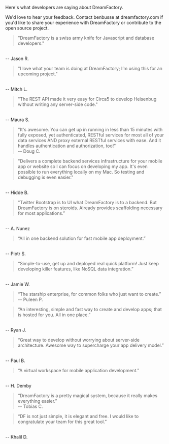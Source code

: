 Here's what developers are saying about DreamFactory. 

We'd love to hear your feedback. Contact benbusse at dreamfactory.com if you'd like to share your experience with DreamFactory or contribute to the open source project.

> "DreamFactory is a swiss army knife for Javascript and database developers."
<br>
-- Jason R.

> "I love what your team is doing at DreamFactory; I’m using this for an upcoming project." 
<br>
-- Mitch L.

> "The REST API made it very easy for Circa5 to develop Heisenbug without writing any server-side code."
<br>
-- Maura S.

> "It's awesome. You can get up in running in less than 15 minutes with fully exposed, yet authenticated,   RESTful services for most all of your data services AND proxy external RESTful services with ease. And it handles authentication and authorization, too!"  
-- Doug C.

> "Delivers a complete backend services infrastructure for your mobile app or website so I can focus on 
developing my app. It's even possible to run everything locally on my Mac. So testing and debugging is 
even easier."
<br>
-- Hidde B.

> "Twitter Bootstrap is to UI what DreamFactory is to a backend. But DreamFactory is on steroids. Already provides scaffolding necessary for most applications.”
<br>
-- A. Nunez

> “All in one backend solution for fast mobile app deployment.” 
<br>
-- Piotr S.

> “Simple-to-use, get up and deployed real quick platform! Just keep developing killer features, like NoSQL data integration.” 
<br>
-- Jamie W.

> “The starship enterprise, for common folks who just want to create.”  
-- Puleen P.

> “An interesting, simple and fast way to create and develop apps; that is hosted for you. All in one place.” 
<br>
-- Ryan J.

> “Great way to develop without worrying about server-side architecture. Awesome way to supercharge your app delivery model.”
<br>
-- Paul B.

> “A virtual workspace for mobile application development.” 
<br>
-- H. Demby

> “DreamFactory is a pretty magical system, because it really makes everything easier.”  
-- Tobias C.

> “DF is not just simple, it is elegant and free. I would like to congratulate your team for this great tool.” 
<br>
-- Khalil D.

